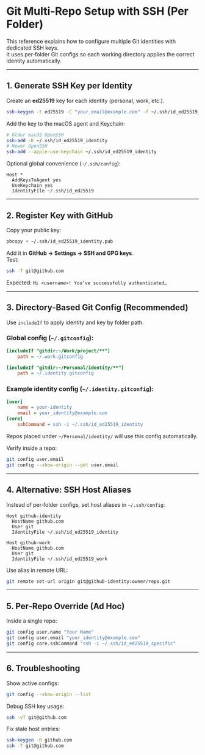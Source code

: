 # Git Multi‑Repo Setup with SSH (Per Folder)

This reference explains how to configure multiple Git identities with
dedicated SSH keys.\
It uses per‑folder Git configs so each working directory applies the
correct identity automatically.

------------------------------------------------------------------------

## 1. Generate SSH Key per Identity

Create an **ed25519** key for each identity (personal, work, etc.).

``` bash
ssh-keygen -t ed25519 -C "your_email@example.com" -f ~/.ssh/id_ed25519_identity
```

Add the key to the macOS agent and Keychain:

``` bash
# Older macOS OpenSSH
ssh-add -K ~/.ssh/id_ed25519_identity
# Newer OpenSSH
ssh-add --apple-use-keychain ~/.ssh/id_ed25519_identity
```

Optional global convenience (`~/.ssh/config`):

``` ssh-config
Host *
  AddKeysToAgent yes
  UseKeychain yes
  IdentityFile ~/.ssh/id_ed25519
```

------------------------------------------------------------------------

## 2. Register Key with GitHub

Copy your public key:

``` bash
pbcopy < ~/.ssh/id_ed25519_identity.pub
```

Add it in **GitHub → Settings → SSH and GPG keys**.\
Test:

``` bash
ssh -T git@github.com
```

Expected: `Hi <username>! You’ve successfully authenticated…`

------------------------------------------------------------------------

## 3. Directory‑Based Git Config (Recommended)

Use `includeIf` to apply identity and key by folder path.

### Global config (`~/.gitconfig`):

``` ini
[includeIf "gitdir:~/Work/project/**"]
    path = ~/.work.gitconfig

[includeIf "gitdir:~/Personal/identity/**"]
    path = ~/.identity.gitconfig
```

### Example identity config (`~/.identity.gitconfig`):

``` ini
[user]
    name = your-identity
    email = your_identity@example.com
[core]
    sshCommand = ssh -i ~/.ssh/id_ed25519_identity
```

Repos placed under `~/Personal/identity/` will use this config
automatically.

Verify inside a repo:

``` bash
git config user.email
git config --show-origin --get user.email
```

------------------------------------------------------------------------

## 4. Alternative: SSH Host Aliases

Instead of per‑folder configs, set host aliases in `~/.ssh/config`:

``` ssh-config
Host github-identity
  HostName github.com
  User git
  IdentityFile ~/.ssh/id_ed25519_identity

Host github-work
  HostName github.com
  User git
  IdentityFile ~/.ssh/id_ed25519_work
```

Use alias in remote URL:

``` bash
git remote set-url origin git@github-identity:owner/repo.git
```

------------------------------------------------------------------------

## 5. Per‑Repo Override (Ad Hoc)

Inside a single repo:

``` bash
git config user.name "Your Name"
git config user.email "your_identity@example.com"
git config core.sshCommand "ssh -i ~/.ssh/id_ed25519_specific"
```

------------------------------------------------------------------------

## 6. Troubleshooting

Show active configs:

``` bash
git config --show-origin --list
```

Debug SSH key usage:

``` bash
ssh -vT git@github.com
```

Fix stale host entries:

``` bash
ssh-keygen -R github.com
ssh -T git@github.com
```
